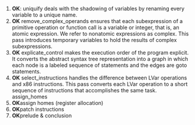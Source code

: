  1. **OK**: uniquify deals with the shadowing of variables by renaming every variable to a
unique name.
 2. **OK** remove_complex_operands ensures that each subexpression of a primitive operation or
 function call is a variable or integer, that is, an atomic expression. We refer
to nonatomic expressions as complex. This pass introduces temporary variables
to hold the results of complex subexpressions.
 3. **OK** explicate_control makes the execution order of the program explicit. It converts
the abstract syntax tree representation into a graph in which each node is a
labeled sequence of statements and the edges are goto statements.
 4. **OK** select_instructions handles the difference between LVar operations and x86
instructions. This pass converts each LVar operation to a short sequence of
instructions that accomplishes the same task.
assign_homes
 5. **OK**assign homes (register allocation)
 6. **OK**patch instructions
 7. **OK**prelude & conclusion
